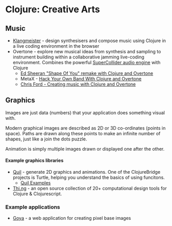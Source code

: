 # Clojure: Creative Arts

## Music

* [Klangmeister](https://ctford.github.io/klangmeister/) - design synthesisers and compose music using Clojure in a live coding environment in the browser
* Overtone - explore new musical ideas from synthesis and sampling to instrument building within a collaborative jamming live-coding environment. Combines the powerful [SuperCollider audio engine](http://supercollider.github.io/) with Clojure
    * [Ed Sheeran "Shape Of You" remake with Clojure and Overtone](https://www.youtube.com/watch?v=r8YKC7Qugm8)
    * MetaX - [Hack Your Own Band With Clojure and Overtone](https://www.youtube.com/watch?v=qUU7WeUiR5o#t=51m44s)
    * [Chris Ford - Creating music with Clojure and Overtone](https://www.youtube.com/watch?v=RYZeQ6t_5SA#t55m.18s)


## Graphics

Images are just data (numbers) that your application does something visual with.

Modern graphical images are described as 2D or 3D co-ordinates (points in space).  Paths are drawn along these points to make an infinite number of shapes, just like a join the dots puzzle.

Animation is simply multiple images drawn or displayed one after the other.


#### Example graphics libraries

* [Quil](http://quil.info/) - generate 2D graphics and animations.  One of the ClojureBridge projects is  Turtle, helping you understand the basics of using funcitons.
    * [Quil Examples](http://quil.info/examples)
* [Thi.ng](http://thi.ng/) - an open source collection of 20+ computational design tools for Clojure & Clojurescript.


### Example applications

* [Goya](https://jackschaedler.github.io/goya/) - a web application for creating pixel base images
